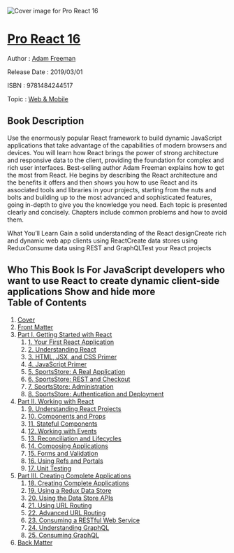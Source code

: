![Cover image for Pro React 16](https://imgdetail.ebookreading.net/cover/cover/web_mobile/EB9781484244517.jpg)

[Pro React 16](https://ebookreading.net/view/book/Pro+React+16-EB9781484244517_1.html "Pro React 16")
====================================================================================================================

Author : [Adam Freeman](https://ebookreading.net/search/author/Adam+Freeman)

Release Date : 2019/03/01

ISBN : 9781484244517

Topic : [Web & Mobile](https://ebookreading.net/search/category/web-mobile)

Book Description
-----------------

 Use the enormously popular React framework to build dynamic JavaScript applications that take advantage of the capabilities of modern browsers and devices. You will learn how React brings the power of strong architecture and responsive data to the client, providing the foundation for complex and rich user interfaces.
Best-selling author Adam Freeman explains how to get the most from React. He begins by describing the React architecture and the benefits it offers and then shows you how to use React and its associated tools and libraries in your projects, starting from the nuts and bolts and building up to the most advanced and sophisticated features, going in-depth to give you the knowledge you need.
Each topic is presented clearly and concisely. Chapters include common problems and how to avoid them.

What You’ll Learn
Gain a solid understanding of the React designCreate rich and dynamic web app clients using ReactCreate data stores using ReduxConsume data using REST and GraphQLTest your React projects 

Who This Book Is For
JavaScript developers who want to use React to create dynamic client-side applications
        Show and hide more                
Table of Contents
-----------------

1. [Cover](https://ebookreading.net/view/book/Pro+React+16-EB9781484244517_1.html)
1. [Front Matter](https://ebookreading.net/view/book/Pro+React+16-EB9781484244517_2.html)
1. [Part I. Getting Started with React](https://ebookreading.net/view/book/Pro+React+16-EB9781484244517_3.html)
    1. [1. Your First React Application](https://ebookreading.net/view/book/Pro+React+16-EB9781484244517_4.html)
    1. [2. Understanding React](https://ebookreading.net/view/book/Pro+React+16-EB9781484244517_5.html)
    1. [3. HTML, JSX, and CSS Primer](https://ebookreading.net/view/book/Pro+React+16-EB9781484244517_6.html)
    1. [4. JavaScript Primer](https://ebookreading.net/view/book/Pro+React+16-EB9781484244517_7.html)
    1. [5. SportsStore: A Real Application](https://ebookreading.net/view/book/Pro+React+16-EB9781484244517_8.html)
    1. [6. SportsStore: REST and Checkout](https://ebookreading.net/view/book/Pro+React+16-EB9781484244517_9.html)
    1. [7. SportsStore: Administration](https://ebookreading.net/view/book/Pro+React+16-EB9781484244517_10.html)
    1. [8. SportsStore: Authentication and Deployment](https://ebookreading.net/view/book/Pro+React+16-EB9781484244517_11.html)
1. [Part II. Working with React](https://ebookreading.net/view/book/Pro+React+16-EB9781484244517_12.html)
    1. [9. Understanding React Projects](https://ebookreading.net/view/book/Pro+React+16-EB9781484244517_13.html)
    1. [10. Components and Props](https://ebookreading.net/view/book/Pro+React+16-EB9781484244517_14.html)
    1. [11. Stateful Components](https://ebookreading.net/view/book/Pro+React+16-EB9781484244517_15.html)
    1. [12. Working with Events](https://ebookreading.net/view/book/Pro+React+16-EB9781484244517_16.html)
    1. [13. Reconciliation and Lifecycles](https://ebookreading.net/view/book/Pro+React+16-EB9781484244517_17.html)
    1. [14. Composing Applications](https://ebookreading.net/view/book/Pro+React+16-EB9781484244517_18.html)
    1. [15. Forms and Validation](https://ebookreading.net/view/book/Pro+React+16-EB9781484244517_19.html)
    1. [16. Using Refs and Portals](https://ebookreading.net/view/book/Pro+React+16-EB9781484244517_20.html)
    1. [17. Unit Testing](https://ebookreading.net/view/book/Pro+React+16-EB9781484244517_21.html)
1. [Part III. Creating Complete Applications](https://ebookreading.net/view/book/Pro+React+16-EB9781484244517_22.html)
    1. [18. Creating Complete Applications](https://ebookreading.net/view/book/Pro+React+16-EB9781484244517_23.html)
    1. [19. Using a Redux Data Store](https://ebookreading.net/view/book/Pro+React+16-EB9781484244517_24.html)
    1. [20. Using the Data Store APIs](https://ebookreading.net/view/book/Pro+React+16-EB9781484244517_25.html)
    1. [21. Using URL Routing](https://ebookreading.net/view/book/Pro+React+16-EB9781484244517_26.html)
    1. [22. Advanced URL Routing](https://ebookreading.net/view/book/Pro+React+16-EB9781484244517_27.html)
    1. [23. Consuming a RESTful Web Service](https://ebookreading.net/view/book/Pro+React+16-EB9781484244517_28.html)
    1. [24. Understanding GraphQL](https://ebookreading.net/view/book/Pro+React+16-EB9781484244517_29.html)
    1. [25. Consuming GraphQL](https://ebookreading.net/view/book/Pro+React+16-EB9781484244517_30.html)
1. [Back Matter](https://ebookreading.net/view/book/Pro+React+16-EB9781484244517_31.html)
